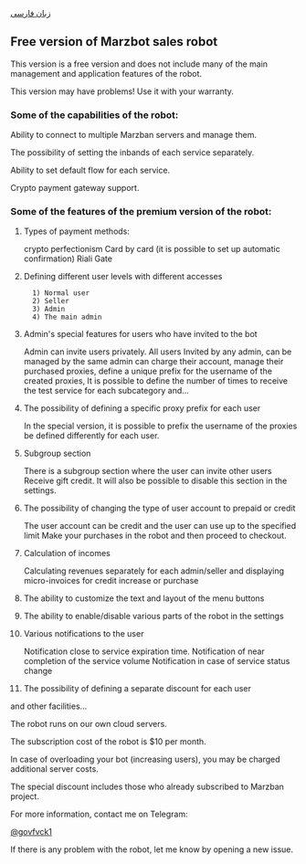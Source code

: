 [زبان فارسی](README.md)
## Free version of Marzbot sales robot

This version is a free version and does not include many of the main management and application features of the robot.

This version may have problems! Use it with your warranty.

### Some of the capabilities of the robot:

Ability to connect to multiple Marzban servers and manage them.

The possibility of setting the inbands of each service separately.

Ability to set default flow for each service.

Crypto payment gateway support.


### Some of the features of the premium version of the robot:

1) Types of payment methods:

     crypto
     perfectionism
     Card by card (it is possible to set up automatic confirmation)
     Riali Gate

2) Defining different user levels with different accesses

         1) Normal user
         2) Seller
         3) Admin
         4) The main admin

3) Admin's special features for users who have invited to the bot

     Admin can invite users privately. All users
     Invited by any admin, can be managed by the same admin
     can charge their account,
     manage their purchased proxies,
     define a unique prefix for the username of the created proxies,
     It is possible to define the number of times to receive the test service for each subcategory and...

4) The possibility of defining a specific proxy prefix for each user

     In the special version, it is possible to prefix the username of the proxies
     be defined differently for each user.

5) Subgroup section

     There is a subgroup section where the user can invite other users
     Receive gift credit.
     It will also be possible to disable this section in the settings.

6) The possibility of changing the type of user account to prepaid or credit

     The user account can be credit and the user can use up to the specified limit
     Make your purchases in the robot and then proceed to checkout.

7) Calculation of incomes

     Calculating revenues separately for each admin/seller and displaying micro-invoices for credit increase or purchase

8) The ability to customize the text and layout of the menu buttons

9) The ability to enable/disable various parts of the robot in the settings

10) Various notifications to the user

     Notification close to service expiration time.
     Notification of near completion of the service volume
     Notification in case of service status change

11) The possibility of defining a separate discount for each user

and other facilities...

The robot runs on our own cloud servers.

The subscription cost of the robot is $10 per month.

In case of overloading your bot (increasing users), you may be charged additional server costs.


The special discount includes those who already subscribed to Marzban project.

For more information, contact me on Telegram:

[@govfvck1](https://t.me/govfvck1)

If there is any problem with the robot, let me know by opening a new issue.
